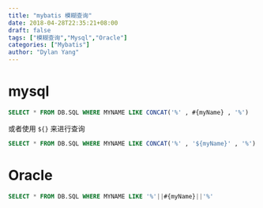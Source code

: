 ```yaml
---
title: "mybatis 模糊查询"
date: 2018-04-28T22:35:21+08:00
draft: false
tags: ["模糊查询","Mysql","Oracle"]
categories: ["Mybatis"]
author: "Dylan Yang"
---
```


# mysql

``` sql
SELECT * FROM DB.SQL WHERE MYNAME LIKE CONCAT('%' , #{myName} , '%')
```

或者使用 `${}` 来进行查询

``` sql
SELECT * FROM DB.SQL WHERE MYNAME LIKE CONCAT('%' , '${myName}' , '%')
```

# Oracle

``` sql
SELECT * FROM DB.SQL WHERE MYNAME LIKE '%'||#{myName}||'%'
```
<!--more-->